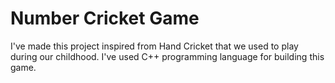 # Number Cricket Game
I've made this project inspired from Hand Cricket that we used to play during our childhood. I've used C++ programming language for building this game.